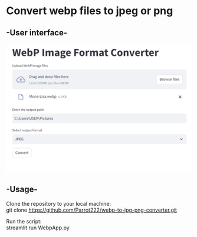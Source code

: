 # Convert webp files to jpeg or png
## -User interface-  
![image](https://github.com/Parrot222/Webp-Image-Format-Converter/blob/main/webp-converter.png)  

## -Usage-
Clone the repository to your local machine:  
git clone https://github.com/Parrot222/webp-to-jpg-png-converter.git  
  
Run the script:  
streamlit run WebpApp.py  
